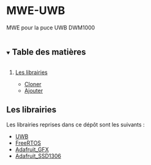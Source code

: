 # MWE-UWB
MWE pour la puce UWB DWM1000

<!-- TABLE DES MATIÈRES -->
<details open="open">
  <summary><h2 style="display: inline-block">Table des matières</h2></summary>
  <ol>
    <li><a href="#librairies">Les librairies</a></li>
      <ul>
        <li><a href="#cloner">Cloner</a></li>
        <li><a href="#ajouter">Ajouter</a></li>
      </ul>
  </ol>
</details>


## Les librairies

Les librairies reprises dans ce dépôt sont les suivants : 

* [UWB](https://github.com/thotro/arduino-dw1000)
* [FreeRTOS](https://www.freertos.org/index.html)
* [Adafruit_GFX](https://github.com/adafruit/Adafruit-GFX-Library)
* [Adafruit_SSD1306](https://github.com/adafruit/Adafruit_SSD1306)


